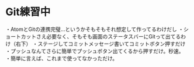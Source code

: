 # Git練習中
・AtomとGitの連携完璧…というかそもそもそれ想定して作ってるわけだし
・ショートカットさえ必要なく、そもそも画面のステータスバーにGitって出てるわけ（右下）
・ステージしてコミットメッセージ書いてコミットボタン押すだけ
・プッシュなんてさらに簡単でプッシュボタン出てくるから押すだけ。秒速。
・簡単に言えば、これまで使ってなかっただけ。
